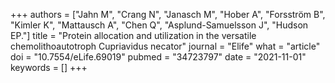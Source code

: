 +++
authors = ["Jahn M", "Crang N", "Janasch M", "Hober A", "Forsström B", "Kimler K", "Mattausch A", "Chen Q", "Asplund-Samuelsson J", "Hudson EP."]
title = "Protein allocation and utilization in the versatile chemolithoautotroph Cupriavidus necator"
journal = "Elife"
what = "article"
doi = "10.7554/eLife.69019"
pubmed = "34723797"
date = "2021-11-01"
keywords = []
+++

